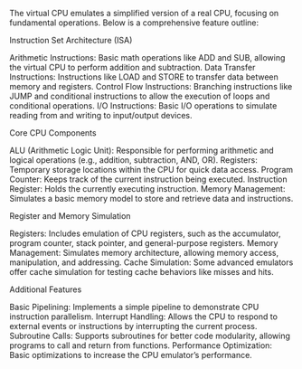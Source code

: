 The virtual CPU emulates a simplified version of a real CPU, focusing on fundamental operations. Below is a comprehensive feature outline:


Instruction Set Architecture (ISA)

Arithmetic Instructions: Basic math operations like ADD and SUB, allowing the virtual CPU to perform addition and subtraction.
Data Transfer Instructions: Instructions like LOAD and STORE to transfer data between memory and registers.
Control Flow Instructions: Branching instructions like JUMP and conditional instructions to allow the execution of loops and conditional operations.
I/O Instructions: Basic I/O operations to simulate reading from and writing to input/output devices.


Core CPU Components

ALU (Arithmetic Logic Unit): Responsible for performing arithmetic and logical operations (e.g., addition, subtraction, AND, OR).
Registers: Temporary storage locations within the CPU for quick data access.
Program Counter: Keeps track of the current instruction being executed.
Instruction Register: Holds the currently executing instruction.
Memory Management: Simulates a basic memory model to store and retrieve data and instructions.



Register and Memory Simulation

Registers: Includes emulation of CPU registers, such as the accumulator, program counter, stack pointer, and general-purpose registers.
Memory Management: Simulates memory architecture, allowing memory access, manipulation, and addressing.
Cache Simulation: Some advanced emulators offer cache simulation for testing cache behaviors like misses and hits.


Additional Features

Basic Pipelining: Implements a simple pipeline to demonstrate CPU instruction parallelism.
Interrupt Handling: Allows the CPU to respond to external events or instructions by interrupting the current process.
Subroutine Calls: Supports subroutines for better code modularity, allowing programs to call and return from functions.
Performance Optimization: Basic optimizations to increase the CPU emulator’s performance.
